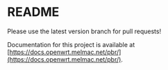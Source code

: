 # README

Please use the latest version branch for pull requests!

Documentation for this project is available at [https://docs.openwrt.melmac.net/pbr/](https://docs.openwrt.melmac.net/pbr/).

